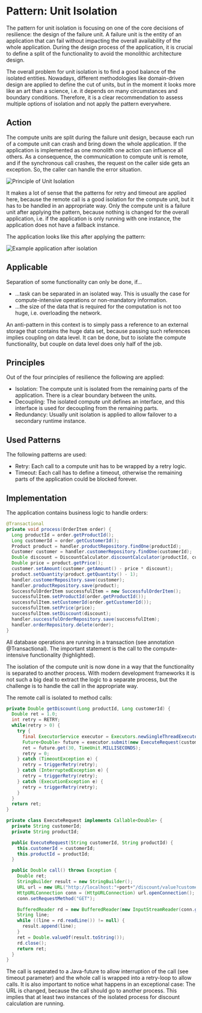 # Pattern: Unit Isolation
The pattern for unit isolation is focusing on one of the core decisions of resilience: the design of the failure unit. A failure unit is the entity of an application that can fail without impacting the overall availability of the whole application. During the design process of the application, it is crucial to define a split of the functionality to avoid the monolithic architecture design.

The overall problem for unit isolation is to find a good balance of the isolated entities. Nowadays, different methodologies like domain-driven design are applied to define the cut of units, but in the moment it looks more like an art than a science, i.e. it depends on many circumstances and boundary conditions. Therefore, it is a clear recommendation to assess multiple options of isolation and not apply the pattern everywhere.

## Action

The compute units are split during the failure unit design, because each run of a compute unit can crash and bring down the whole application. If the application is implemented as one monolith one action can influence all others.
As a consequence, the communication to compute unit is remote, and if the synchronous call crashes, the request on the caller side gets an exception. So, the caller can handle the error situation.

![Principle of Unit Isolation](https://github.wdf.sap.corp/cloud-native-dev/resilience/blob/master/Images/UnitIsolation.png)

It makes a lot of sense that the patterns for retry and timeout are applied here, because the remote call is a good isolation for the compute unit, but it has to be handled in an appropriate way.
Only the compute unit is a failure unit after applying the pattern, because nothing is changed for the overall application, i.e. if the application is only running with one instance, the application does not have a fallback instance.

The application looks like this after applying the pattern:

![Example application after isolation](https://github.wdf.sap.corp/cloud-native-dev/resilience/blob/master/Images/UnitIsolationRefApp.png)

## Applicable

Separation of some functionality can only be done, if...

- ...task can be separated in an isolated way. This is usually the case for compute-intensive operations or non-mandatory information.
- ...the size of the data that is required for the computation is not too huge, i.e. overloading the network.

An anti-pattern in this context is to simply pass a reference to an external storage that contains the huge data set, because passing such references implies coupling on data level. It can be done, but to isolate the compute functionality, but couple on data level does only half of the job.

## Principles

Out of the four principles of resilience the following are applied:

- Isolation: The compute unit is isolated from the remaining parts of the application. There is a clear boundary between the units.
- Decoupling: The isolated compute unit defines an interface, and this interface is used for decoupling from the remaining parts.
- Redundancy: Usually unit isolation is applied to allow failover to a secondary runtime instance.

## Used Patterns

The following patterns are used:

- Retry: Each call to a compute unit has to be wrapped by a retry logic.
- Timeout: Each call has to define a timeout, otherwise the remaining parts of the application could be blocked forever.

## Implementation

The application contains business logic to handle orders:

```Java
@Transactional
private void process(OrderItem order) {
  Long productId = order.getProductId();
  Long customerId = order.getCustomerId();
  Product product = handler.productRepository.findOne(productId);
  Customer customer = handler.customerRepository.findOne(customerId);
  Double discount = DiscountCalculator.discountCalculator(productId, customerId);
  Double price = product.getPrice();
  customer.setAmount(customer.getAmount() - price * discount);
  product.setQuantity(product.getQuantity() - 1);
  handler.customerRepository.save(customer);
  handler.productRepository.save(product);
  SuccessfulOrderItem successfulItem = new SuccessfulOrderItem();
  successfulItem.setProductId(order.getProductId());
  successfulItem.setCustomerId(order.getCustomerId());
  successfulItem.setPrice(price);
  successfulItem.setDiscount(discount);
  handler.successfulOrderRepository.save(successfulItem);
  handler.orderRepository.delete(order);
}
```

All database operations are running in a transaction (see annotation @Transactional). The important statement is the call to the compute-intensive functionality (highlighted).

The isolation of the compute unit is now done in a way that the functionality is separated to another process. With modern development frameworks it is not such a big deal to extract the logic to a separate process, but the challenge is to handle the call in the appropriate way.

The remote call is isolated to method calls:

```Java
private Double getDiscount(Long productId, Long customerId) {
  Double ret = 1.0;
  int retry = RETRY;
  while(retry > 0) {
    try {
      final ExecutorService executor = Executors.newSingleThreadExecutor();
      Future<Double> future = executor.submit(new ExecuteRequest(customerId.toString(), productId.toString()));
      ret = future.get(30, TimeUnit.MILLISECONDS);
      retry = 0;
    } catch (TimeoutException e) {
      retry = triggerRetry(retry);
    } catch (InterruptedException e) {
      retry = triggerRetry(retry);
    } catch (ExecutionException e) {
      retry = triggerRetry(retry);
    }
  }
  return ret;
}

private class ExecuteRequest implements Callable<Double> {
  private String customerId;
  private String productId;

  public ExecuteRequest(String customerId, String productId) {
    this.customerId = customerId;
    this.productId = productId;
  }

  public Double call() throws Exception {
    Double ret;
    StringBuilder result = new StringBuilder();
    URL url = new URL("http://localhost:"+port+"/discount/value?customerId="+customerId+"&productId="+productId);
    HttpURLConnection conn = (HttpURLConnection) url.openConnection();
    conn.setRequestMethod("GET");

    BufferedReader rd = new BufferedReader(new InputStreamReader(conn.getInputStream()));
    String line;
    while ((line = rd.readLine()) != null) {
      result.append(line);
    }
    ret = Double.valueOf(result.toString());
    rd.close();
    return ret;
  }
}
```

The call is separated to a Java-future to allow interruption of the call (see timeout parameter) and the whole call is wrapped into a retry-loop to allow calls. It is also important to notice what happens in an exceptional case: The URL is changed, because the call should go to another process. This implies that at least two instances of the isolated process for discount calculation are running.
